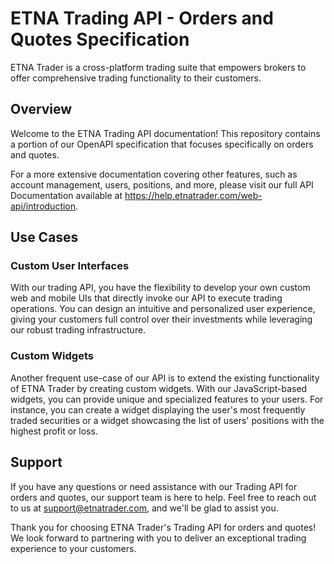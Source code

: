 # ETNA Trading API - Orders and Quotes Specification
ETNA Trader is a cross-platform trading suite that empowers brokers to offer comprehensive trading functionality to their customers. 
## Overview
Welcome to the ETNA Trading API documentation! This repository contains a portion of our OpenAPI specification that focuses specifically on orders and quotes.

For a more extensive documentation covering other features, such as account management, users, positions, and more, please visit our full API Documentation available at https://help.etnatrader.com/web-api/introduction.

## Use Cases
### Custom User Interfaces
With our trading API, you have the flexibility to develop your own custom web and mobile UIs that directly invoke our API to execute trading operations. You can design an intuitive and personalized user experience, giving your customers full control over their investments while leveraging our robust trading infrastructure.
### Custom Widgets
Another frequent use-case of our API is to extend the existing functionality of ETNA Trader by creating custom widgets. With our JavaScript-based widgets, you can provide unique and specialized features to your users. For instance, you can create a widget displaying the user's most frequently traded securities or a widget showcasing the list of users' positions with the highest profit or loss.

## Support
If you have any questions or need assistance with our Trading API for orders and quotes, our support team is here to help. Feel free to reach out to us at support@etnatrader.com, and we'll be glad to assist you.

Thank you for choosing ETNA Trader's Trading API for orders and quotes! We look forward to partnering with you to deliver an exceptional trading experience to your customers.
